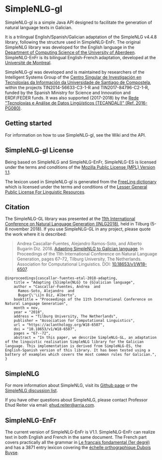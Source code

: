 SimpleNLG-gl
=========

SimpleNLG-gl is a simple Java API designed to facilitate the generation of natural language texts in Galician. 

It is a trilingual English/Spanish/Galician adaptation of the SimpleNLG v4.4.8 library, following the structure used in SimpleNLG-EnFr. The original SimpleNLG library was developed for the English language in the [Department of Computing Science of the University of Aberdeen](https://www.abdn.ac.uk/ncs/departments/computing-science/natural-language-generation-187.php). SimpleNLG-EnFr is its bilingual English-French adaptation, developed at the [Université de Montreal](http://www-etud.iro.umontreal.ca/~vaudrypl/snlgbil/snlgEnFr_francais.xhtml).

SimpleNLG-gl was developed and is maintained by researchers of the Intelligent Systems Group of the [Centro Singular de Investigación en Tecnoloxías da Información da Universidade de Santiago de Compostela](https://citius.usc.es), within the projects TIN2014-56633-C3-1-R and TIN2017-84796-C2-1-R, funded by the Spanish Ministry for Science and Innovation and ERDF/FEDER funds. It was also supported (2017-2018) by the [Rede "Tecnoloxías e Análise de Datos Lingüísticos (TECANDALI)" (Ref. 2016-PG080)](http://ilg.usc.es/tecandali/index.php/21-principal/2-inicio).


Getting started
---------------
For information on how to use SimpleNLG-gl, see the Wiki and the API.

SimpleNLG-gl License
-----------------------------
Being based on SimpleNLG and SimpleNLG-EnFr, SimpleNLG-ES is licensed under the terms and conditions of the [Mozilla Public License (MPL) Version 1.1](https://www.mozilla.org/en-US/MPL/1.1/).

The lexicon used in SimpleNLG-gl is generated from the [FreeLing dictionary](http://nlp.lsi.upc.edu/freeling/) which is licensed under the terms and conditions of the [Lesser General Public License For Linguistic Resources](http://infolingu.univ-mlv.fr/DonneesLinguistiques/Lexiques-Grammaires/lgpllr.html).

Citation
----
The SimpleNLG-GL library was presented at the [11th International Conference on Natural Language Generation (INLG2018)](https://inlg2018.uvt.nl/), held in Tilburg (5-8 november 2018). If you use SimpleNLG-GL in any project, please quote the work where it is described:

> Andrea Cascallar-Fuentes, Alejandro Ramos-Soto, and Alberto Bugarín Diz. 2018. [Adapting SimpleNLG to Galician language](https://aclanthology.org/W18-6507). In Proceedings of the 11th International Conference on Natural Language Generation, pages 67–72, Tilburg University, The Netherlands. Association for Computational Linguistics. DOI: [10.18653/v1/W18-6507](http://dx.doi.org/10.18653/v1/W18-6507).

```
@inproceedings{cascallar-fuentes-etal-2018-adapting,
    title = "Adapting {S}imple{NLG} to {G}alician language",
    author = "Cascallar-Fuentes, Andrea  and
      Ramos-Soto, Alejandro  and
      Bugar{\'\i}n Diz, Alberto",
    booktitle = "Proceedings of the 11th International Conference on Natural Language Generation",
    month = nov,
    year = "2018",
    address = "Tilburg University, The Netherlands",
    publisher = "Association for Computational Linguistics",
    url = "https://aclanthology.org/W18-6507",
    doi = "10.18653/v1/W18-6507",
    pages = "67--72",
    abstract = "In this paper, we describe SimpleNLG-GL, an adaptation of the linguistic realisation SimpleNLG library for the Galician language. This implementation is derived from SimpleNLG-ES, the English-Spanish version of this library. It has been tested using a battery of examples which covers the most common rules for Galician.",
}

```

SimpleNLG
------------------
For more information about SimpleNLG, visit its [Github page](https://github.com/simplenlg/simplenlg) or the [SimpleNLG discussion list](https://groups.google.com/forum/#!forum/simplenlg).

If you have other questions about SimpleNLG, please contact Professor Ehud Reiter via email: [ehud.reiter@arria.com](mailto:ehud.reiter@arria.com).

SimpleNLG-EnFr
-----------------------------
The current version of SimpleNLG-EnFr is V1.1. SimpleNLG-EnFr can realize text in both English and French in the same document. The French part covers practically all the grammar in [Le français fondamental (1er degré)](http://fr.wikipedia.org/wiki/Fran%C3%A7ais_fondamental) and has a 3871 entry lexicon covering the [échelle orthographique Dubois Buyse](http://o.bacquet.free.fr/db2.htm).
